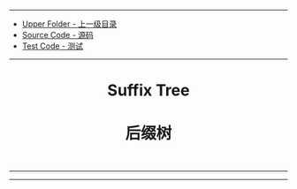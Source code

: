 <script type="text/javascript" async src="//cdn.bootcss.com/mathjax/2.7.0/MathJax.js?config=TeX-AMS-MML_HTMLorMML"></script>
<script type="text/javascript" async src="https://cdnjs.cloudflare.com/ajax/libs/mathjax/2.7.1/MathJax.js?config=TeX-MML-AM_CHTML"></script>

--------
* [Upper Folder - 上一级目录](../)
* [Source Code - 源码](https://github.com/zhaochenyou/Way-to-Algorithm/blob/master/src/DataStructure/SuffixTree.hpp)
* [Test Code - 测试](https://github.com/zhaochenyou/Way-to-Algorithm/blob/master/src/DataStructure/SuffixTree.cpp)

--------

<div>
<h1 align="center">Suffix Tree</h1>
<h1 align="center">后缀树</h1>
<br>
</div>

--------
--------

